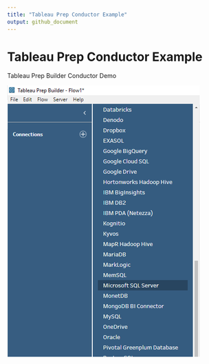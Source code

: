 ```yaml
---
title: "Tableau Prep Conductor Example"
output: github_document
---
```



# Tableau Prep Conductor Example
Tableau Prep Builder Conductor Demo

![Process Step 1](img/prepbuilder_step1_connect.png)
